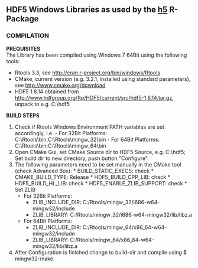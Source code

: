## HDF5 Windows Libraries as used by the [**h5**](https://github.com/mannau/h5) R-Package

### COMPILATION

**PREQUISITES**  
  The Library has been compiled using Windows 7 64Bit using the following tools:
  - Rtools 3.3, see http://cran.r-project.org/bin/windows/Rtools
  - CMake, current version (e.g. 3.2.1, installed using standard parameters), see http://www.cmake.org/download
  - HDF5 1.8.14 obtained from http://www.hdfgroup.org/ftp/HDF5/current/src/hdf5-1.8.14.tar.gz, 
    unpack to e.g. C:\hdf5

**BUILD STEPS**
  1. Check if Rtools Windows Environment PATH variables are set accordingly, i.e.
    - For 32Bit Platforms: C:\Rtools\bin;C:\Rtools\mingw_32\bin
    - For 64Bit Platforms: C:\Rtools\bin;C:\Rtools\mingw_64\bin
  2. Open CMake Gui, set CMake Source dir to HDF5 Source, e.g. C:\hdf5; Set build dir to new 
    directory, push button "Configure".
  3. The following parameters need to be set manually in the CMake tool (check Advanced Box):
    * BUILD_STATIC_EXECS: check
    * CMAKE_BUILD_TYPE: Release
    * HDF5_BUILD_CPP_LIB: check
    * HDF5_BUILD_HL_LIB: check
    * HDF5_ENABLE_ZLIB_SUPPORT: check
    * Set ZLIB
      - For 32Bit Platforms:
        + ZLIB_INCLUDE_DIR: C:/Rtools/mingw_32/i686-w64-mingw32/include
        + ZLIB_LIBRARY: C:/Rtools/mingw_32/i686-w64-mingw32/lib/libz.a
      - For 64Bit Platforms:
        + ZLIB_INCLUDE_DIR: C:/Rtools/mingw_64/x86_64-w64-mingw32/include
        + ZLIB_LIBRARY: C:/Rtools/mingw_64/x86_64-w64-mingw32/lib/libz.a
  4. After Configuration is finished change to build-dir and compile using
    $ mingw32-make
